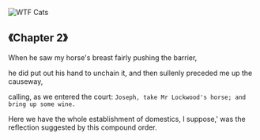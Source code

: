![WTF Cats](https://cdn.jsdelivr.net/gh/Ancientwood/wille/img/cat/WTFCats.jpg)

## 《Chapter 2》

When he saw my horse's breast fairly pushing the barrier, 

he did put out his hand to unchain it, and then sullenly preceded me up the causeway, 

calling, as we entered the court: `Joseph, take Mr Lockwood's horse; and bring up some wine. `

Here we have the whole establishment of domestics, I suppose,' was the reflection suggested by this compound order.
